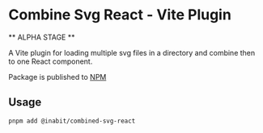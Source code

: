 # Combine Svg React - Vite Plugin

** ALPHA STAGE **

A Vite plugin for loading multiple svg files in a directory and combine then to one React component.

Package is published to [NPM](https://www.npmjs.com/package/@inabit/combined-svg-react)

## Usage

```shell
pnpm add @inabit/combined-svg-react
```
